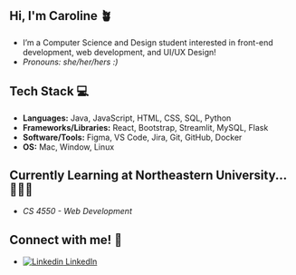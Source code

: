 ## Hi, I'm Caroline 🪴
- I’m a Computer Science and Design student interested in front-end development, web development, and UI/UX Design!
- *Pronouns: she/her/hers :)*

## Tech Stack 💻
- **Languages:** Java, JavaScript, HTML, CSS, SQL, Python
- **Frameworks/Libraries:** React, Bootstrap, Streamlit, MySQL, Flask
- **Software/Tools:** Figma, VS Code, Jira, Git, GitHub, Docker
- **OS:** Mac, Window, Linux

## Currently Learning at Northeastern University... 👩🏻‍💻
- *CS 4550 - Web Development*

## Connect with me! 🧩
- [![Linkedin](https://i.sstatic.net/gVE0j.png) LinkedIn](https://www.linkedin.com/in/caroline-t-pham/)
&nbsp;


